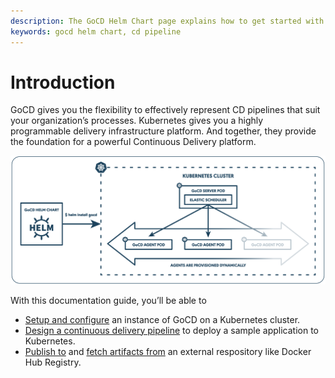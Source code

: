 ```yaml
---
description: The GoCD Helm Chart page explains how to get started with GoCD for kubernetes using Helm.
keywords: gocd helm chart, cd pipeline
---
```


# Introduction

GoCD gives you the flexibility to effectively represent CD pipelines that suit your organization’s processes. Kubernetes gives you a highly programmable delivery infrastructure platform. And together, they provide the foundation for a powerful Continuous Delivery platform.

   ![](../resources/images/gocd-helm-chart/gocd_kubernetes.png)

With this documentation guide, you’ll be able to

- [Setup and configure](gocd_helm_chart/setup_and_configuration.md) an instance of GoCD on a Kubernetes cluster.
- [Design a continuous delivery pipeline](designing_a_cd_pipeline/index.md) to deploy a sample application to Kubernetes.
- [Publish to](gocd_helm_chart/creating_a_build_pipeline.md#publish-your-application-image-on-docker-hub) and [fetch artifacts from](gocd_helm_chart/creating_a_test_pipeline.md) an external respository like Docker Hub Registry.
